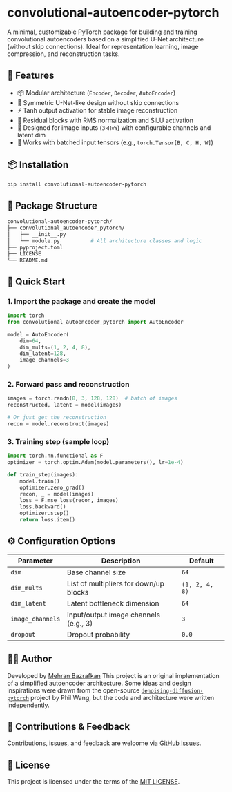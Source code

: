
# convolutional-autoencoder-pytorch

A minimal, customizable PyTorch package for building and training convolutional autoencoders based on a simplified U-Net architecture (without skip connections). Ideal for representation learning, image compression, and reconstruction tasks.

## 🔧 Features

- 📦 Modular architecture (`Encoder`, `Decoder`, `AutoEncoder`)
- 🔁 Symmetric U-Net-like design without skip connections
- ⚡ Tanh output activation for stable image reconstruction
- 🧠 Residual blocks with RMS normalization and SiLU activation
- 📱 Designed for image inputs (`3×H×W`) with configurable channels and latent dim
- 🧪 Works with batched input tensors (e.g., `torch.Tensor[B, C, H, W]`)

## 📦 Installation

```bash
pip install convolutional-autoencoder-pytorch

```

## 🧩 Package Structure

```bash
convolutional-autoencoder-pytorch/
├── convolutional_autoencoder_pytorch/
│   ├── __init__.py
│   └── module.py          # All architecture classes and logic
├── pyproject.toml
├── LICENSE
└── README.md

```

## 🚀 Quick Start

### 1. Import the package and create the model

```python
import torch
from convolutional_autoencoder_pytorch import AutoEncoder

model = AutoEncoder(
    dim=64,
    dim_mults=(1, 2, 4, 8),
    dim_latent=128,
    image_channels=3
)

```

### 2. Forward pass and reconstruction

```python
images = torch.randn(8, 3, 128, 128)  # batch of images
reconstructed, latent = model(images)

# Or just get the reconstruction
recon = model.reconstruct(images)

```

### 3. Training step (sample loop)

```python
import torch.nn.functional as F
optimizer = torch.optim.Adam(model.parameters(), lr=1e-4)

def train_step(images):
    model.train()
    optimizer.zero_grad()
    recon, _ = model(images)
    loss = F.mse_loss(recon, images)
    loss.backward()
    optimizer.step()
    return loss.item()

```

## ⚙️ Configuration Options

| Parameter | Description | Default |
|--|--|--|
| `dim` | Base channel size | `64` |
| `dim_mults` | List of multipliers for down/up blocks | `(1, 2, 4, 8)` |
| `dim_latent` | Latent bottleneck dimension | `64` |
| `image_channels` | Input/output image channels (e.g., 3) | `3` |
| `dropout` | Dropout probability | `0.0` |

## 🙋‍♂️ Author

Developed by [Mehran Bazrafkan](mailto:mhrn.bzrafkn.dev@gmail.com)
This project is an original implementation of a simplified autoencoder architecture. Some ideas and design inspirations were drawn from the open-source [`denoising-diffusion-pytorch`](https://github.com/lucidrains/denoising-diffusion-pytorch) project by Phil Wang, but the code and architecture were written independently.

## 📢 Contributions & Feedback

Contributions, issues, and feedback are welcome via [GitHub Issues](https://github.com/MehranBazrafkan/convolutional-autoencoder-pytorch/issues).

## 📄 License

This project is licensed under the terms of the [MIT LICENSE](https://github.com/MehranBazrafkan/convolutional-autoencoder-pytorch/blob/main/LICENSE).
